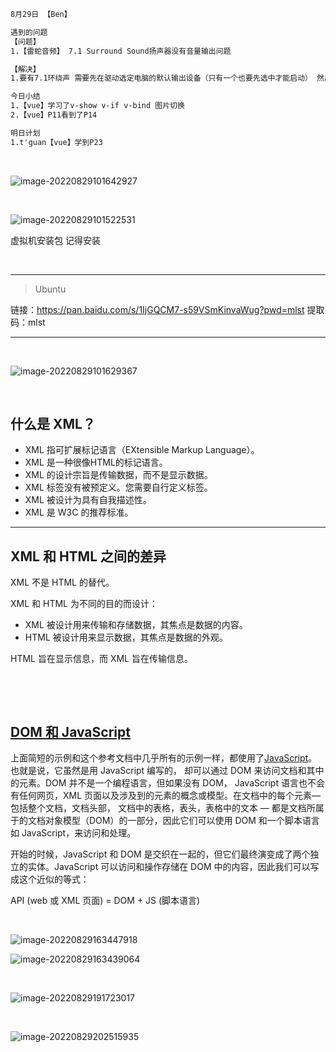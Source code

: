 ```html
8月29日 【Ben】

遇到的问题
【问题】
1.【雷蛇音频】 7.1 Surround Sound扬声器没有音量输出问题

【解决】
1.要有7.1环绕声 需要先在驱动选定电脑的默认输出设备（只有一个也要先选中才能启动） 然后在音量设置中选定输出设备为 7.1 Surround Sound

今日小结
1.【vue】学习了v-show v-if v-bind 图片切换
2.【vue】P11看到了P14

明日计划
1.t'guan【vue】学到P23
```

​	

![image-20220829101642927](8月29日.assets/image-20220829101642927.png)

​	

![image-20220829101522531](8月29日.assets/image-20220829101522531.png)

虚拟机安装包 记得安装

​	

---

> Ubuntu

链接：https://pan.baidu.com/s/1IjGQCM7-s59VSmKinvaWug?pwd=mlst 
提取码：mlst

---

​	

![image-20220829101629367](8月29日.assets/image-20220829101629367.png)

​	

## 什么是 XML？

- XML 指可扩展标记语言（EXtensible Markup Language）。
- XML 是一种很像HTML的标记语言。
- XML 的设计宗旨是传输数据，而不是显示数据。
- XML 标签没有被预定义。您需要自行定义标签。
- XML 被设计为具有自我描述性。
- XML 是 W3C 的推荐标准。

------

## XML 和 HTML 之间的差异

XML 不是 HTML 的替代。

XML 和 HTML 为不同的目的而设计：

- XML 被设计用来传输和存储数据，其焦点是数据的内容。
- HTML 被设计用来显示数据，其焦点是数据的外观。

HTML 旨在显示信息，而 XML 旨在传输信息。

​	

​	

## [DOM 和 JavaScript](https://developer.mozilla.org/zh-CN/docs/Web/API/Document_Object_Model/Introduction#dom_和_javascript)

上面简短的示例和这个参考文档中几乎所有的示例一样，都使用了[JavaScript](https://developer.mozilla.org/zh-CN/docs/Web/JavaScript)。也就是说，它虽然是用 JavaScript 编写的， 却可以通过 DOM 来访问文档和其中的元素。DOM 并不是一个编程语言，但如果没有 DOM， JavaScript 语言也不会有任何网页，XML 页面以及涉及到的元素的概念或模型。在文档中的每个元素— 包括整个文档，文档头部， 文档中的表格，表头，表格中的文本 — 都是文档所属于的文档对象模型（DOM）的一部分，因此它们可以使用 DOM 和一个脚本语言如 JavaScript，来访问和处理。

开始的时候，JavaScript 和 DOM 是交织在一起的，但它们最终演变成了两个独立的实体。JavaScript 可以访问和操作存储在 DOM 中的内容，因此我们可以写成这个近似的等式：

API (web 或 XML 页面) = DOM + JS (脚本语言)

​	

![image-20220829163447918](8月29日.assets/image-20220829163447918.png)

![image-20220829163439064](8月29日.assets/image-20220829163439064.png)

​	

![image-20220829191723017](8月29日.assets/image-20220829191723017.png)

​	

![image-20220829202515935](8月29日.assets/image-20220829202515935.png)
